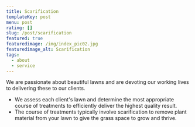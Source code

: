 ```yaml
---
title: Scarification
templateKey: post
menu: post
rating: []
slug: /post/scarification
featured: true
featuredimage: /img/index_pic02.jpg
featuredimage_alt: Scarification
tags:
  - about
  - service
---
```


We are passionate about beautiful lawns and are devoting our working lives to delivering these to our clients. 

- We assess each client's lawn and determine the most appropriate course of treatments to efficiently deliver the highest quality result. 
- The course of treatments typically involve scarification to remove plant material from your lawn to give the grass space to grow and thrive. 
